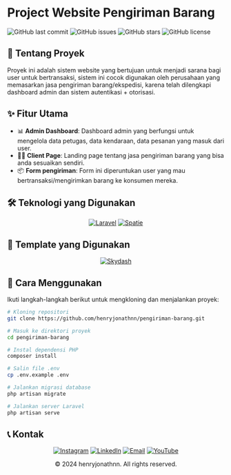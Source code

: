 

# Project Website Pengiriman Barang

![GitHub last commit](https://img.shields.io/github/last-commit/henryjonathnn/pengiriman-barang)
![GitHub issues](https://img.shields.io/github/issues/henryjonathnn/pengiriman-barang)
![GitHub stars](https://img.shields.io/github/stars/henryjonathnn/pengiriman-barang)
![GitHub license](https://img.shields.io/github/license/henryjonathnn/pengiriman-barang)

## 📌 Tentang Proyek

Proyek ini adalah sistem website yang bertujuan untuk menjadi sarana bagi user untuk bertransaksi, sistem ini cocok digunakan oleh perusahaan yang memasarkan jasa pengiriman barang/ekspedisi, karena telah dilengkapi dashboard admin dan sistem autentikasi + otorisasi.

## ✨ Fitur Utama

- 📊 **Admin Dashboard**: Dashboard admin yang berfungsi untuk mengelola data petugas, data kendaraan, data pesanan yang masuk dari user. 
- 🙍‍♂️ **Client Page**: Landing page tentang jasa pengiriman barang yang bisa anda sesuaikan sendiri.
- 📦️ **Form pengiriman**: Form ini diperuntukan user yang mau bertransaksi/mengirimkan barang ke konsumen mereka.



## 🛠️ Teknologi yang Digunakan

<div align="center">

[![Laravel][Laravel.com]][Laravel-url]
[![Spatie][Spatie.com]][Spatie-url]

</div>

## 🎨 Template yang Digunakan

<div align="center">

[![Skydash][Skydash.com]][Skydash-url]

</div>


## 🚀 Cara Menggunakan

Ikuti langkah-langkah berikut untuk mengkloning dan menjalankan proyek:

```bash
# Kloning repositori
git clone https://github.com/henryjonathnn/pengiriman-barang.git

# Masuk ke direktori proyek
cd pengiriman-barang

# Instal dependensi PHP
composer install

# Salin file .env
cp .env.example .env

# Jalankan migrasi database
php artisan migrate

# Jalankan server Laravel
php artisan serve
```

## 📞 Kontak

<div align="center">

[![Instagram][Instagram.com]][Instagram-url]
[![LinkedIn][LinkedIn.com]][LinkedIn-url]
[![Email][Email.com]][Email-url]
[![YouTube][YouTube.com]][YouTube-url]

</div>

<!-- MARKDOWN LINKS & IMAGES -->
[Instagram.com]: https://img.shields.io/badge/Instagram-%23E4405F.svg?style=for-the-badge&logo=Instagram&logoColor=white
[Instagram-url]: https://instagram.com/henryjonathnn
[LinkedIn.com]: https://img.shields.io/badge/linkedin-%230077B5.svg?style=for-the-badge&logo=linkedin&logoColor=white
[LinkedIn-url]: https://www.linkedin.com/in/henry-jonathan-chandra-b531402a8/
[Email.com]: https://img.shields.io/badge/Email-D14836?style=for-the-badge&logo=gmail&logoColor=white
[Email-url]: mailto:henryjonathanchandra12@gmail.com
[YouTube.com]: https://img.shields.io/badge/YouTube-%23FF0000.svg?style=for-the-badge&logo=YouTube&logoColor=white
[YouTube-url]: https://youtube.com/@henryjonathnn

<div align="center">
  © 2024 henryjonathnn. All rights reserved.
</div>

<!-- MARKDOWN LINKS & IMAGES -->
[Laravel.com]: https://img.shields.io/badge/Laravel-FF2D20?style=for-the-badge&logo=laravel&logoColor=white
[Laravel-url]: https://laravel.com
[Skydash.com]: https://img.shields.io/badge/Skydash-403D70?style=for-the-badge&logo=skydash&logoColor=white
[Skydash-url]: https://www.bootstrapdash.com/product/skydash-admin-template/
[Spatie.com]: https://img.shields.io/badge/Spatie-007694?style=for-the-badge&logo=spatie&logoColor=white
[Spatie-url]: https://spatie.be/docs/laravel-permission/v5/introduction


